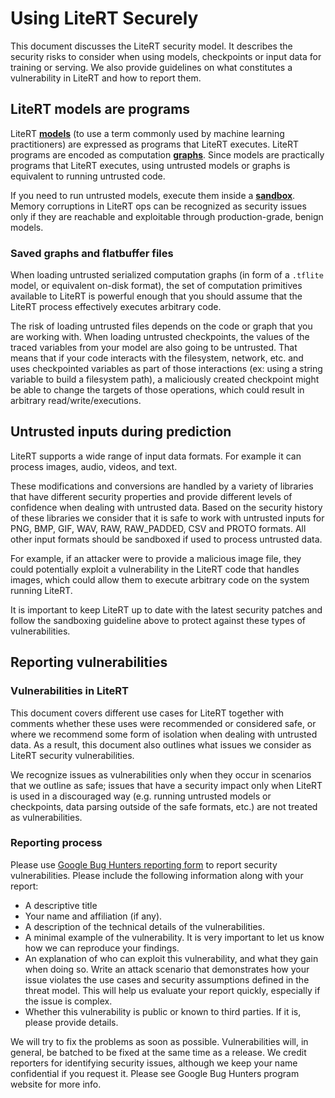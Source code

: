 # Using LiteRT Securely

This document discusses the LiteRT security model. It describes the security
risks to consider when using models, checkpoints or input data for training or
serving. We also provide guidelines on what constitutes a vulnerability in
LiteRT and how to report them.

## LiteRT models are programs

LiteRT
[**models**](https://developers.google.com/machine-learning/glossary/#model) (to
use a term commonly used by machine learning practitioners) are expressed as
programs that LiteRT executes. LiteRT programs are encoded as computation
[**graphs**](https://developers.google.com/machine-learning/glossary/#graph).
Since models are practically programs that LiteRT executes, using untrusted
models or graphs is equivalent to running untrusted code.

If you need to run untrusted models, execute them inside a
[**sandbox**](https://developers.google.com/code-sandboxing). Memory corruptions
in LiteRT ops can be recognized as security issues only if they are
reachable and exploitable through production-grade, benign models.

### Saved graphs and flatbuffer files

When loading untrusted serialized computation graphs (in form of a `.tflite`
model, or equivalent on-disk format), the set of computation primitives
available to LiteRT is powerful enough that you should assume that the
LiteRT process effectively executes arbitrary code.

The risk of loading untrusted files depends on the code or graph that you
are working with. When loading untrusted checkpoints, the values of the traced
variables from your model are also going to be untrusted. That means that if
your code interacts with the filesystem, network, etc. and uses checkpointed
variables as part of those interactions (ex: using a string variable to build a
filesystem path), a maliciously created checkpoint might be able to change the
targets of those operations, which could result in arbitrary
read/write/executions.

## Untrusted inputs during prediction

LiteRT supports a wide range of input data formats. For example it can
process images, audio, videos, and text.

These modifications and conversions are handled by a variety of libraries that
have different security properties and provide different levels of confidence
when dealing with untrusted data. Based on the security history of these
libraries we consider that it is safe to work with untrusted inputs for PNG,
BMP, GIF, WAV, RAW, RAW\_PADDED, CSV and PROTO formats. All other input formats
should be sandboxed if used to process untrusted data.

For example, if an attacker were to provide a malicious image file, they could
potentially exploit a vulnerability in the LiteRT code that handles images,
which could allow them to execute arbitrary code on the system running
LiteRT.

It is important to keep LiteRT up to date with the latest security patches
and follow the sandboxing guideline above to protect against these types of
vulnerabilities.

## Reporting vulnerabilities

### Vulnerabilities in LiteRT

This document covers different use cases for LiteRT together with comments
whether these uses were recommended or considered safe, or where we recommend
some form of isolation when dealing with untrusted data. As a result, this
document also outlines what issues we consider as LiteRT security
vulnerabilities.

We recognize issues as vulnerabilities only when they occur in scenarios that we
outline as safe; issues that have a security impact only when LiteRT is used
in a discouraged way (e.g. running untrusted models or checkpoints, data parsing
outside of the safe formats, etc.) are not treated as vulnerabilities.

### Reporting process

Please use [Google Bug Hunters reporting form](https://g.co/vulnz) to report
security vulnerabilities. Please include the following information along with
your report:

  - A descriptive title
  - Your name and affiliation (if any).
  - A description of the technical details of the vulnerabilities.
  - A minimal example of the vulnerability. It is very important to let us know
    how we can reproduce your findings.
  - An explanation of who can exploit this vulnerability, and what they gain
    when doing so. Write an attack scenario that demonstrates how your issue
    violates the use cases and security assumptions defined in the threat model.
    This will help us evaluate your report quickly, especially if the issue is
    complex.
  - Whether this vulnerability is public or known to third parties. If it is,
    please provide details.

We will try to fix the problems as soon as possible. Vulnerabilities will, in
general, be batched to be fixed at the same time as a release. We
credit reporters for identifying security issues, although we keep your name
confidential if you request it. Please see Google Bug Hunters program website
for more info.